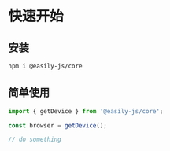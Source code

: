 # 快速开始

## 安装

```bash
npm i @easily-js/core
```

## 简单使用

```ts
import { getDevice } from '@easily-js/core';

const browser = getDevice();

// do something
```

  <!-- 更多功能列表，请参阅 [functions list](/packages/core/getDevice/)。 -->
